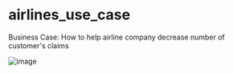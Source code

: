 # airlines_use_case
Business Case: How to help airline company decrease number of customer's claims

![image](https://github.com/user-attachments/assets/f0ae8b97-6fb0-44ed-86e0-49771ff5d4e6)

